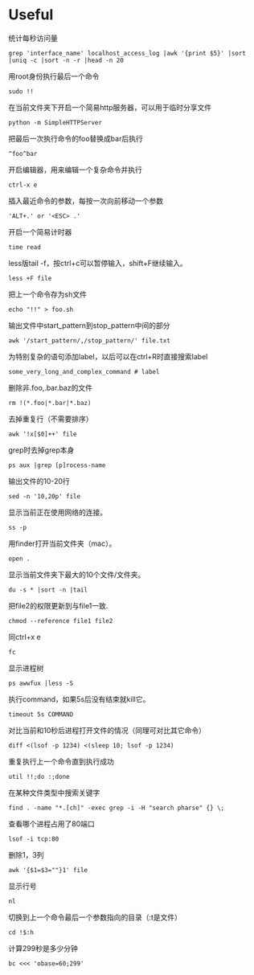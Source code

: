 # Useful

统计每秒访问量

`grep 'interface_name' localhost_access_log |awk '{print $5}' |sort |uniq -c |sort -n -r |head -n 20`

用root身份执行最后一个命令

`sudo !!`

在当前文件夹下开启一个简易http服务器，可以用于临时分享文件

`python -m SimpleHTTPServer`

把最后一次执行命令的foo替换成bar后执行

`^foo^bar`

开启编辑器，用来编辑一个复杂命令并执行

`ctrl-x e`

插入最近命令的参数，每按一次向前移动一个参数

`'ALT+.' or '<ESC> .'`

开启一个简易计时器

`time read`

less版tail -f，按ctrl+c可以暂停输入，shift+F继续输入。

`less +F file`

把上一个命令存为sh文件

`echo "!!" > foo.sh`

输出文件中start_pattern到stop_pattern中间的部分

`awk '/start_pattern/,/stop_pattern/' file.txt`

为特别复杂的语句添加label，以后可以在ctrl+R时直接搜索label

`some_very_long_and_complex_command # label`

删除非.foo,.bar.baz的文件

`rm !(*.foo|*.bar|*.baz)`

去掉重复行（不需要排序）

`awk '!x[$0]++' file`

grep时去掉grep本身

`ps aux |grep [p]rocess-name`

输出文件的10-20行

`sed -n '10,20p' file`

显示当前正在使用网络的连接。

`ss -p`

用finder打开当前文件夹（mac）。

`open .`

显示当前文件夹下最大的10个文件/文件夹。

`du -s * |sort -n |tail`

把file2的权限更新到与file1一致.

`chmod --reference file1 file2`

同ctrl+x e

`fc`

显示进程树

`ps awwfux |less -S`

执行command，如果5s后没有结束就kill它。

`timeout 5s COMMAND`

对比当前和10秒后进程打开文件的情况（同理可对比其它命令）

`diff <(lsof -p 1234) <(sleep 10; lsof -p 1234)`

重复执行上一个命令直到执行成功

`util !!;do :;done`

在某种文件类型中搜索关键字

`find . -name "*.[ch]" -exec grep -i -H "search pharse" {} \;`

查看哪个进程占用了80端口

`lsof -i tcp:80`

删除1，3列

`awk '{$1=$3=""}1' file`

显示行号

`nl`

切换到上一个命令最后一个参数指向的目录（:t是文件）

`cd !$:h`

计算299秒是多少分钟

`bc <<< 'obase=60;299'`
